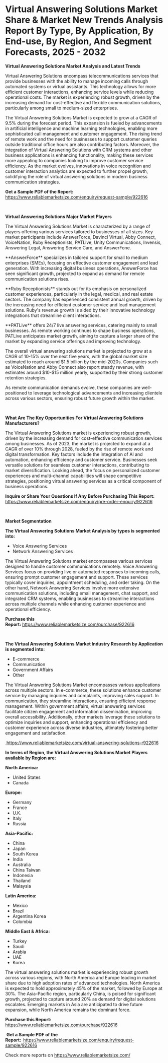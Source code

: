 <p><h1>Virtual Answering Solutions Market Share & Market New Trends Analysis Report By Type, By Application, By End-use, By Region, And Segment Forecasts, 2025 - 2032</h1></p><p><strong>Virtual Answering Solutions Market Analysis and Latest Trends</strong></p>
<p><p>Virtual Answering Solutions encompass telecommunications services that provide businesses with the ability to manage incoming calls through automated systems or virtual assistants. This technology allows for more efficient customer interactions, enhancing service levels while reducing operational costs. The market is experiencing robust growth, driven by the increasing demand for cost-effective and flexible communication solutions, particularly among small to medium-sized enterprises. </p><p>The Virtual Answering Solutions Market is expected to grow at a CAGR of 9.5% during the forecast period. This expansion is fueled by advancements in artificial intelligence and machine learning technologies, enabling more sophisticated call management and customer engagement. The rising trend of remote work and the need for businesses to support customer queries outside traditional office hours are also contributing factors. Moreover, the integration of Virtual Answering Solutions with CRM systems and other business applications is enhancing functionality, making these services more appealing to companies looking to improve customer service efficiency. As the market evolves, innovations in voice recognition and customer interaction analytics are expected to further propel growth, solidifying the role of virtual answering solutions in modern business communication strategies.</p></p>
<p><strong>Get a Sample PDF of the Report:&nbsp;</strong> <a href="https://www.reliablemarketsize.com/enquiry/request-sample/922616?utm_campaign=2472&utm_medium=2&utm_source=Github&utm_content=ia&utm_term=07032025&utm_id=virtual-answering-solutions">https://www.reliablemarketsize.com/enquiry/request-sample/922616</a></p>
<p>&nbsp;</p>
<p><strong>Virtual Answering Solutions Major Market Players</strong></p>
<p><p>The Virtual Answering Solutions Market is characterized by a range of players offering various services tailored to businesses of all sizes. Key market participants include AnswerForce, Davinci Virtual, Abby Connect, VoiceNation, Ruby Receptionists, PATLive, Unity Communications, Invensis, Answering Legal, Answering Service Care, and AnswerFone.</p><p>**AnswerForce** specializes in tailored support for small to medium enterprises (SMEs), focusing on effective customer engagement and lead generation. With increasing digital business operations, AnswerForce has seen significant growth, projected to expand as demand for remote communication solutions rises.</p><p>**Ruby Receptionists** stands out for its emphasis on personalized customer experiences, particularly in the legal, medical, and real estate sectors. The company has experienced consistent annual growth, driven by the increasing need for efficient customer service and lead management solutions. Ruby's revenue growth is aided by their innovative technology integrations that streamline client interactions.</p><p>**PATLive** offers 24/7 live answering services, catering mainly to small businesses. As remote working continues to shape business operations, PATLive anticipates market growth, aiming to capture a larger share of the market by expanding service offerings and improving technology.</p><p>The overall virtual answering solutions market is projected to grow at a CAGR of 10-15% over the next five years, with the global market size estimated to reach around $1.5 billion by the mid-2020s. Companies such as VoiceNation and Abby Connect also report steady revenue, with estimates around $10-$15 million yearly, supported by their strong customer retention strategies.</p><p>As remote communication demands evolve, these companies are well-positioned to leverage technological advancements and increasing clientele across various sectors, ensuring robust future growth within the market.</p></p>
<p>&nbsp;</p>
<p><strong>What Are The Key Opportunities For Virtual Answering Solutions Manufacturers?</strong></p>
<p><p>The Virtual Answering Solutions market is experiencing robust growth, driven by the increasing demand for cost-effective communication services among businesses. As of 2023, the market is projected to expand at a CAGR of over 10% through 2028, fueled by the rise of remote work and digital transformation. Key factors include the integration of AI and automation, enhancing efficiency and customer service. Businesses seek versatile solutions for seamless customer interactions, contributing to market diversification. Looking ahead, the focus on personalized customer experiences and multi-channel capabilities will shape competitive strategies, positioning virtual answering services as a critical component of business operations.</p></p>
<p><strong>Inquire or Share Your Questions If Any Before Purchasing This Report:</strong> <a href="https://www.reliablemarketsize.com/enquiry/pre-order-enquiry/922616?utm_campaign=2472&utm_medium=2&utm_source=Github&utm_content=ia&utm_term=07032025&utm_id=virtual-answering-solutions">https://www.reliablemarketsize.com/enquiry/pre-order-enquiry/922616</a></p>
<p>&nbsp;</p>
<p><strong>Market Segmentation</strong></p>
<p><strong>The Virtual Answering Solutions Market Analysis by types is segmented into:</strong></p>
<p><ul><li>Voice Answering Services</li><li>Network Answering Services</li></ul></p>
<p><p>The Virtual Answering Solutions market encompasses various services designed to handle customer communications remotely. Voice Answering Services focus on providing live or automated responses to incoming calls, ensuring prompt customer engagement and support. These services typically cover inquiries, appointment scheduling, and order taking. On the other hand, Network Answering Services involve more extensive communication solutions, including email management, chat support, and integrated CRM systems, enabling businesses to streamline interactions across multiple channels while enhancing customer experience and operational efficiency.</p></p>
<p><strong>Purchase this Report:&nbsp;</strong><a href="https://www.reliablemarketsize.com/purchase/922616?utm_campaign=2472&utm_medium=2&utm_source=Github&utm_content=ia&utm_term=07032025&utm_id=virtual-answering-solutions">https://www.reliablemarketsize.com/purchase/922616</a></p>
<p>&nbsp;</p>
<p><strong>The Virtual Answering Solutions Market Industry Research by Application is segmented into:</strong></p>
<p><ul><li>E-commerce</li><li>Communication</li><li>Government Affairs</li><li>Other</li></ul></p>
<p><p>The Virtual Answering Solutions Market encompasses various applications across multiple sectors. In e-commerce, these solutions enhance customer service by managing inquiries and complaints, improving sales support. In communication, they streamline interactions, ensuring efficient response management. Within government affairs, virtual answering services facilitate citizen engagement and information dissemination, improving overall accessibility. Additionally, other markets leverage these solutions to optimize inquiries and support, enhancing operational efficiency and customer experience across diverse industries, ultimately fostering better engagement and satisfaction.</p></p>
<p><a href="https://www.reliablemarketsize.com/virtual-answering-solutions-r922616?utm_campaign=2472&utm_medium=2&utm_source=Github&utm_content=ia&utm_term=07032025&utm_id=virtual-answering-solutions">&nbsp;https://www.reliablemarketsize.com/virtual-answering-solutions-r922616</a></p>
<p><strong>In terms of Region, the Virtual Answering Solutions Market Players available by Region are:</strong></p>
<p>
    <p> <strong> North America: </strong>
        <ul>
            <li>United States</li>
            <li>Canada</li>
        </ul>
        </p> 
    <p> <strong> Europe: </strong>
        <ul>
            <li>Germany</li>
            <li>France</li>
            <li>U.K.</li>
            <li>Italy</li>
            <li>Russia</li>
        </ul>
        </p> 
    <p> <strong> Asia-Pacific: </strong>
        <ul>
            <li>China</li>
            <li>Japan</li>
            <li>South Korea</li>
            <li>India</li>
            <li>Australia</li>
            <li>China Taiwan</li>
            <li>Indonesia</li>
            <li>Thailand</li>
            <li>Malaysia</li>
        </ul>
        </p> 
    <p> <strong> Latin America: </strong>
        <ul>
            <li>Mexico</li>
            <li>Brazil</li>
            <li>Argentina Korea</li>
            <li>Colombia</li>
        </ul>
        </p> 
    <p> <strong> Middle East & Africa: </strong>
        <ul>
            <li>Turkey</li>
            <li>Saudi</li>
            <li>Arabia</li>
            <li>UAE</li>
            <li>Korea</li>
        </ul>
    </p>
    </p>
<p><p>The virtual answering solutions market is experiencing robust growth across various regions, with North America and Europe leading in market share due to high adoption rates of advanced technologies. North America is expected to hold approximately 45% of the market, followed by Europe at 30%. The Asia-Pacific region, particularly China, is poised for significant growth, projected to capture around 20% as demand for digital solutions escalates. Emerging markets in Asia are anticipated to drive future expansion, while North America remains the dominant force.</p></p>
<p><strong>Purchase this Report: </strong><a href="https://www.reliablemarketsize.com/purchase/922616?utm_campaign=2472&utm_medium=2&utm_source=Github&utm_content=ia&utm_term=07032025&utm_id=virtual-answering-solutions">https://www.reliablemarketsize.com/purchase/922616</a></p>
<p>&nbsp;<strong>Get a Sample PDF of the Report:&nbsp;&nbsp;</strong><a href="https://www.reliablemarketsize.com/enquiry/request-sample/922616?utm_campaign=2472&utm_medium=2&utm_source=Github&utm_content=ia&utm_term=07032025&utm_id=virtual-answering-solutions">https://www.reliablemarketsize.com/enquiry/request-sample/922616</a></p>
<p><strong></strong></p>
<p>Check more reports on <a href="https://www.reliablemarketsize.com/?utm_campaign=2472&utm_medium=2&utm_source=Github&utm_content=ia&utm_term=07032025&utm_id=virtual-answering-solutions">https://www.reliablemarketsize.com/</a></p>